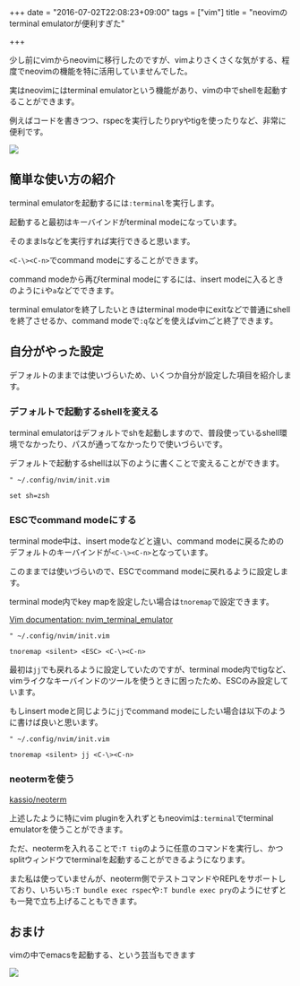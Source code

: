 +++
date = "2016-07-02T22:08:23+09:00"
tags = ["vim"]
title = "neovimのterminal emulatorが便利すぎた"

+++

少し前にvimからneovimに移行したのですが、vimよりさくさくな気がする、程度でneovimの機能を特に活用していませんでした。

実はneovimにはterminal emulatorという機能があり、vimの中でshellを起動することができます。

例えばコードを書きつつ、rspecを実行したりpryやtigを使ったりなど、非常に便利です。

[![](https://gyazo.com/ca4b9ef1599801f1948721befe274654.png)](https://gyazo.com/ca4b9ef1599801f1948721befe274654.png)

<!--more-->

## 簡単な使い方の紹介
terminal emulatorを起動するには`:terminal`を実行します。

起動すると最初はキーバインドがterminal modeになっています。

そのままlsなどを実行すれば実行できると思います。

`<C-\><C-n>`でcommand modeにすることができます。

command modeから再びterminal modeにするには、insert modeに入るときのように`i`や`a`などでできます。

terminal emulatorを終了したいときはterminal mode中にexitなどで普通にshellを終了させるか、command modeで`:q`などを使えばvimごと終了できます。

## 自分がやった設定
デフォルトのままでは使いづらいため、いくつか自分が設定した項目を紹介します。

### デフォルトで起動するshellを変える
terminal emulatorはデフォルトでshを起動しますので、普段使っているshell環境でなかったり、パスが通ってなかったりで使いづらいです。

デフォルトで起動するshellは以下のように書くことで変えることができます。

```vim
" ~/.config/nvim/init.vim

set sh=zsh
```

### ESCでcommand modeにする
terminal mode中は、insert modeなどと違い、command modeに戻るためのデフォルトのキーバインドが`<C-\><C-n>`となっています。

このままでは使いづらいので、ESCでcommand modeに戻れるように設定します。

terminal mode内でkey mapを設定したい場合は`tnoremap`で設定できます。

[Vim documentation: nvim_terminal_emulator](https://neovim.io/doc/user/nvim_terminal_emulator.html)

```vim
" ~/.config/nvim/init.vim

tnoremap <silent> <ESC> <C-\><C-n>
```

最初は`jj`でも戻れるように設定していたのですが、terminal mode内でtigなど、vimライクなキーバインドのツールを使うときに困ったため、ESCのみ設定しています。

もしinsert modeと同じように`jj`でcommand modeにしたい場合は以下のように書けば良いと思います。

```vim
" ~/.config/nvim/init.vim

tnoremap <silent> jj <C-\><C-n>
```

### neotermを使う

[kassio/neoterm](https://github.com/kassio/neoterm)

上述したように特にvim pluginを入れずともneovimは`:terminal`でterminal emulatorを使うことができます。

ただ、neotermを入れることで`:T tig`のように任意のコマンドを実行し、かつsplitウィンドウでterminalを起動することができるようになります。

また私は使っていませんが、neoterm側でテストコマンドやREPLをサポートしており、いちいち`:T bundle exec rspec`や`:T bundle exec pry`のようにせずとも一発で立ち上げることもできます。

## おまけ
vimの中でemacsを起動する、という芸当もできます

[![](https://gyazo.com/b97d25325e66dc121da6edb933354b2d.png)](https://gyazo.com/b97d25325e66dc121da6edb933354b2d.png)
